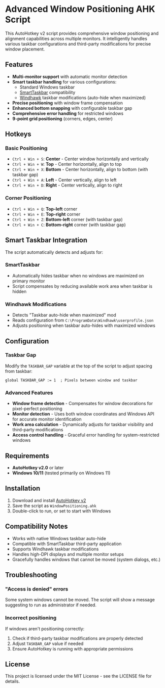 # Advanced Window Positioning AHK Script

This AutoHotkey v2 script provides comprehensive window positioning and alignment capabilities across multiple monitors. It intelligently handles various taskbar configurations and third-party modifications for precise window placement.

## Features

- **Multi-monitor support** with automatic monitor detection
- **Smart taskbar handling** for various configurations:
  - Standard Windows taskbar
  - [SmartTaskbar](https://github.com/Oliviaophia/SmartTaskbar) compatibility
  - [Windhawk](https://github.com/ramensoftware/windhawk) taskbar modifications (auto-hide when maximized)
- **Precise positioning** with window frame compensation
- **Enhanced bottom snapping** with configurable taskbar gap
- **Comprehensive error handling** for restricted windows
- **9-point grid positioning** (corners, edges, center)

## Hotkeys

### Basic Positioning
- `Ctrl + Win + S`: **Center** - Center window horizontally and vertically
- `Ctrl + Win + W`: **Top** - Center horizontally, align to top
- `Ctrl + Win + X`: **Bottom** - Center horizontally, align to bottom (with taskbar gap)
- `Ctrl + Win + A`: **Left** - Center vertically, align to left
- `Ctrl + Win + D`: **Right** - Center vertically, align to right

### Corner Positioning
- `Ctrl + Win + Q`: **Top-left** corner
- `Ctrl + Win + E`: **Top-right** corner
- `Ctrl + Win + Z`: **Bottom-left** corner (with taskbar gap)
- `Ctrl + Win + C`: **Bottom-right** corner (with taskbar gap)

## Smart Taskbar Integration

The script automatically detects and adjusts for:

### SmartTaskbar
- Automatically hides taskbar when no windows are maximized on primary monitor
- Script compensates by reducing available work area when taskbar is hidden

### Windhawk Modifications
- Detects "Taskbar auto-hide when maximized" mod
- Reads configuration from `C:\ProgramData\Windhawk\userprofile.json`
- Adjusts positioning when taskbar auto-hides with maximized windows

## Configuration

### Taskbar Gap
Modify the `TASKBAR_GAP` variable at the top of the script to adjust spacing from taskbar:

```autohotkey
global TASKBAR_GAP := 1  ; Pixels between window and taskbar
```

### Advanced Features

- **Window frame detection** - Compensates for window decorations for pixel-perfect positioning
- **Monitor detection** - Uses both window coordinates and Windows API for accurate monitor identification
- **Work area calculation** - Dynamically adjusts for taskbar visibility and third-party modifications
- **Access control handling** - Graceful error handling for system-restricted windows

## Requirements

- **AutoHotkey v2.0** or later
- **Windows 10/11** (tested primarily on Windows 11)

## Installation

1. Download and install [AutoHotkey v2](https://www.autohotkey.com/)
2. Save the script as `WindowPositioning.ahk`
3. Double-click to run, or set to start with Windows

## Compatibility Notes

- Works with native Windows taskbar auto-hide
- Compatible with SmartTaskbar third-party application  
- Supports Windhawk taskbar modifications
- Handles high-DPI displays and multiple monitor setups
- Gracefully handles windows that cannot be moved (system dialogs, etc.)

## Troubleshooting

### "Access is denied" errors
Some system windows cannot be moved. The script will show a message suggesting to run as administrator if needed.

### Incorrect positioning
If windows aren't positioning correctly:
1. Check if third-party taskbar modifications are properly detected
2. Adjust `TASKBAR_GAP` value if needed
3. Ensure AutoHotkey is running with appropriate permissions

## License

This project is licensed under the MIT License - see the LICENSE file for details.